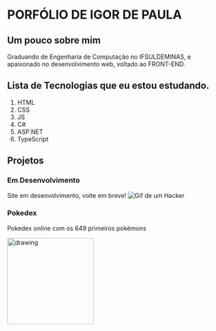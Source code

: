 # PORFÓLIO DE IGOR DE PAULA

## Um pouco sobre mim
Graduando de Engenharia de Computação no IFSULDEMINAS, e apaixonado no desenvolvimento web, voltado ao FRONT-END.

## Lista de Tecnologias que eu estou estudando.

1. HTML
2. CSS
3. JS
4. C#
5. ASP.NET
6. TypeScript

## Projetos

### Em Desenvolvimento
Site em desenvolvimento, volte em breve!
![Gif de um Hacker](https://media4.giphy.com/media/115BJle6N2Av0A/giphy.gif?cid=ecf05e47q3r596999cjdzfusubq8zlnbocxbruyd4vda4hvn&rid=giphy.gif&ct=g)

### Pokedex
Pokedex online com os 649 primeiros pokémons

<img src="https://user-images.githubusercontent.com/80724715/183149698-bf05a194-290a-422d-8162-649a429f5919.png" alt="drawing" width="200"/>

